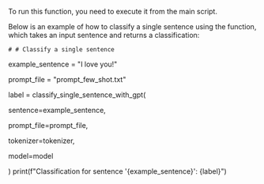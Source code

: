 To run this function, you need to execute it from the main script.

Below is an example of how to classify a single sentence using the function, which takes an input sentence and returns a classification:

    # # Classify a single sentence
example_sentence = "I love you!"

prompt_file = "prompt_few_shot.txt"

label = classify_single_sentence_with_gpt(

sentence=example_sentence,

prompt_file=prompt_file,

tokenizer=tokenizer,

model=model

)
print(f"Classification for sentence '{example_sentence}': {label}")
